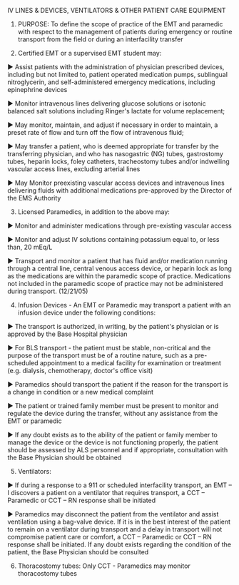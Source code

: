 IV LINES & DEVICES, VENTILATORS & OTHER PATIENT CARE EQUIPMENT

1. PURPOSE: To define the scope of practice of the EMT and paramedic with respect to the management of patients during emergency or routine transport from the field or during an interfacility transfer

2. Certified EMT or a supervised EMT student may:

► Assist patients with the administration of physician prescribed devices, including but not limited to, patient operated medication pumps, sublingual nitroglycerin, and self-administered emergency medications, including epinephrine devices

► Monitor intravenous lines delivering glucose solutions or isotonic balanced salt solutions including Ringer's lactate for volume replacement;

► May monitor, maintain, and adjust if necessary in order to maintain, a preset rate of flow and turn off the flow of intravenous fluid;

► May transfer a patient, who is deemed appropriate for transfer by the transferring physician, and who has nasogastric (NG) tubes, gastrostomy tubes, heparin locks, foley catheters, tracheostomy tubes and/or indwelling vascular access lines, excluding arterial lines

► May Monitor preexisting vascular access devices and intravenous lines delivering fluids with additional medications pre-approved by the Director of the EMS Authority

3. Licensed Paramedics, in addition to the above may:

► Monitor and administer medications through pre-existing vascular access

► Monitor and adjust IV solutions containing potassium equal to, or less than, 20 mEq/L

► Transport and monitor a patient that has fluid and/or medication running through a central line, central venous access device, or heparin lock as long as the medications are within the paramedic scope of practice. Medications not included in the paramedic scope of practice may not be administered during transport. (12/21/05)

4. Infusion Devices - An EMT or Paramedic may transport a patient with an infusion device under the following conditions:

► The transport is authorized, in writing, by the patient's physician or is approved by the Base Hospital physician

► For BLS transport - the patient must be stable, non-critical and the purpose of the transport must be of a routine nature, such as a pre-scheduled appointment to a medical facility for examination or treatment (e.g. dialysis, chemotherapy, doctor's office visit)

► Paramedics should transport the patient if the reason for the transport is a change in condition or a new medical complaint

► The patient or trained family member must be present to monitor and regulate the device during the transfer, without any assistance from the EMT or paramedic

► If any doubt exists as to the ability of the patient or family member to manage the device or the device is not functioning properly, the patient should be assessed by ALS personnel and if appropriate, consultation with the Base Physician should be obtained

5. Ventilators:

► If during a response to a 911 or scheduled interfacility transport, an EMT – I discovers a patient on a ventilator that requires transport, a CCT – Paramedic or CCT – RN response shall be initiated

► Paramedics may disconnect the patient from the ventilator and assist ventilation using a bag-valve device. If it is in the best interest of the patient to remain on a ventilator during transport and a delay in transport will not compromise patient care or comfort, a CCT – Paramedic or CCT – RN response shall be initiated. If any doubt exists regarding the condition of the patient, the Base Physician should be consulted

6. Thoracostomy tubes: Only CCT - Paramedics may monitor thoracostomy tubes

